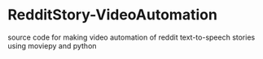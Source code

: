 # RedditStory-VideoAutomation
source code for making video automation of reddit text-to-speech stories using moviepy and python
